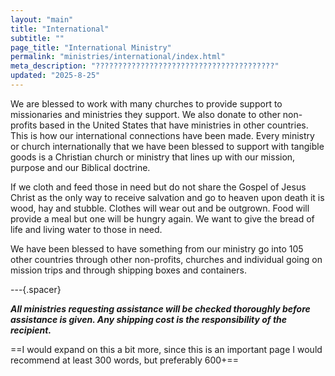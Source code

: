 ```yaml
---
layout: "main"
title: "International"
subtitle: ""
page_title: "International Ministry"
permalink: "ministries/international/index.html"
meta_description: "????????????????????????????????????????"
updated: "2025-8-25"
---
```


We are blessed to work with many churches to provide support to missionaries and ministries they support. We also donate to other non-profits based in the United States that have ministries in other countries. This is how our international connections have been made. Every ministry or church internationally that we have been blessed to support with tangible goods is a Christian church or ministry that lines up with our mission, purpose and our Biblical doctrine. 

If we cloth and feed those in need but do not share the Gospel of Jesus Christ as the only way to receive salvation and go to heaven upon death it is wood, hay and stubble. Clothes will wear out and be outgrown. Food will provide a meal but one will be hungry again. We want to give the bread of life and living water to those in need. 

We have been blessed to have something from our ministry go into 105 other countries through other non-profits, churches and individual going on mission trips and through shipping boxes and containers. 

---{.spacer}

***All ministries requesting assistance will be checked thoroughly before assistance is given. Any shipping cost is the responsibility of the recipient.***


==I would expand on this a bit more, since this is an important page I would recommend at least 300 words, but preferably 600+==